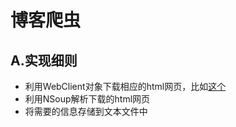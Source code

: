 # 博客爬虫

## A.实现细则
- 利用WebClient对象下载相应的html网页，比如[这个](http://blog.zhaojie.me/?page=1)
- 利用NSoup解析下载的html网页
- 将需要的信息存储到文本文件中

